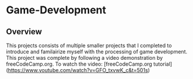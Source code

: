 # Game-Development
## Overview
This projects consists of multiple smaller projects that I completed to introduce and familairize myself with the processing of game development. This project was complete by following a video demonstration by freeCodeCamp.org. To watch the video: [freeCodeCamp.org tutorial] (https://www.youtube.com/watch?v=GFO_txvwK_c&t=501s)
